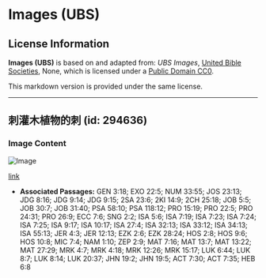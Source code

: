 # Images (UBS)

## License Information

**Images (UBS)** is based on and adapted from: _UBS Images_, [United Bible Societies](https://unitedbiblesocieties.org/), None, which is licensed under a [Public Domain CC0](https://creativecommons.org/public-domain/cc0/).

This markdown version is provided under the same license.



--------------------------------

## 刺灌木植物的刺 (id: 294636)

### Image Content

![Image](https://cdn.aquifer.bible/aquifer-content/resources/Media/WEB-0870_spines_thorny_burnet_plant.jpg)

[link](https://cdn.aquifer.bible/aquifer-content/resources/Media/WEB-0870_spines_thorny_burnet_plant.jpg)

* **Associated Passages:** GEN 3:18; EXO 22:5; NUM 33:55; JOS 23:13; JDG 8:16; JDG 9:14; JDG 9:15; 2SA 23:6; 2KI 14:9; 2CH 25:18; JOB 5:5; JOB 30:7; JOB 31:40; PSA 58:10; PSA 118:12; PRO 15:19; PRO 22:5; PRO 24:31; PRO 26:9; ECC 7:6; SNG 2:2; ISA 5:6; ISA 7:19; ISA 7:23; ISA 7:24; ISA 7:25; ISA 9:17; ISA 10:17; ISA 27:4; ISA 32:13; ISA 33:12; ISA 34:13; ISA 55:13; JER 4:3; JER 12:13; EZK 2:6; EZK 28:24; HOS 2:8; HOS 9:6; HOS 10:8; MIC 7:4; NAM 1:10; ZEP 2:9; MAT 7:16; MAT 13:7; MAT 13:22; MAT 27:29; MRK 4:7; MRK 4:18; MRK 12:26; MRK 15:17; LUK 6:44; LUK 8:7; LUK 8:14; LUK 20:37; JHN 19:2; JHN 19:5; ACT 7:30; ACT 7:35; HEB 6:8

